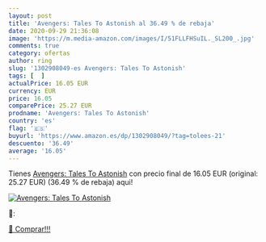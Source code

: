 ```yaml
---
layout: post
title: 'Avengers: Tales To Astonish al 36.49 % de rebaja'
date: 2020-09-29 21:36:08
image: 'https://m.media-amazon.com/images/I/51FLLFHSuIL._SL200_.jpg'
comments: true
category: ofertas
author: ring
slug: '1302908049-es Avengers: Tales To Astonish'
tags: [  ]
actualPrice: 16.05 EUR
currency: EUR
price: 16.05
comparePrice: 25.27 EUR
prodname: 'Avengers: Tales To Astonish'
country: 'es'
flag: '🇪🇸'
buyurl: 'https://www.amazon.es/dp/1302908049/?tag=tolees-21'
descuento: '36.49'
average: '16.05'
---
```


Tienes [Avengers: Tales To Astonish](https://www.amazon.es/dp/1302908049/?tag=tolees-21) con precio final de  16.05 EUR (original: 25.27 EUR) (36.49 %  de rebaja) aqui!

[![Avengers: Tales To Astonish](https://m.media-amazon.com/images/I/51FLLFHSuIL._SL200_.jpg)](https://www.amazon.es/dp/1302908049/?tag=tolees-21)

🔎:


[🛒 Comprar!!!](https://www.amazon.es/dp/1302908049/?tag=tolees-21)

